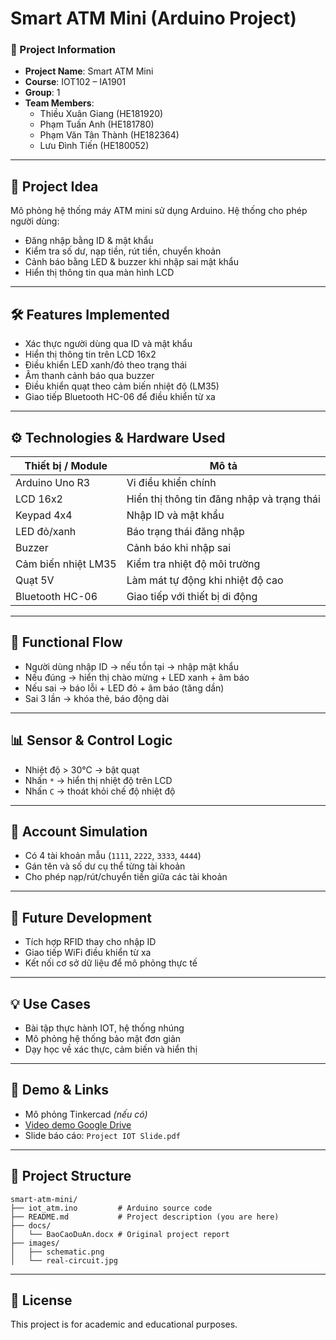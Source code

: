 # Smart ATM Mini (Arduino Project)

### 📌 Project Information
- **Project Name**: Smart ATM Mini
- **Course**: IOT102 – IA1901
- **Group**: 1
- **Team Members**:
  - Thiều Xuân Giang (HE181920)
  - Phạm Tuấn Anh (HE181780)
  - Phạm Văn Tân Thành (HE182364)
  - Lưu Đình Tiến (HE180052)

---

## 🎯 Project Idea
Mô phỏng hệ thống máy ATM mini sử dụng Arduino. Hệ thống cho phép người dùng:
- Đăng nhập bằng ID & mật khẩu
- Kiểm tra số dư, nạp tiền, rút tiền, chuyển khoản
- Cảnh báo bằng LED & buzzer khi nhập sai mật khẩu
- Hiển thị thông tin qua màn hình LCD

---

## 🛠️ Features Implemented
- Xác thực người dùng qua ID và mật khẩu
- Hiển thị thông tin trên LCD 16x2
- Điều khiển LED xanh/đỏ theo trạng thái
- Âm thanh cảnh báo qua buzzer
- Điều khiển quạt theo cảm biến nhiệt độ (LM35)
- Giao tiếp Bluetooth HC-06 để điều khiển từ xa

---

## ⚙️ Technologies & Hardware Used
| Thiết bị / Module | Mô tả |
|-------------------|-------|
| Arduino Uno R3    | Vi điều khiển chính |
| LCD 16x2          | Hiển thị thông tin đăng nhập và trạng thái |
| Keypad 4x4        | Nhập ID và mật khẩu |
| LED đỏ/xanh       | Báo trạng thái đăng nhập |
| Buzzer            | Cảnh báo khi nhập sai |
| Cảm biến nhiệt LM35 | Kiểm tra nhiệt độ môi trường |
| Quạt 5V           | Làm mát tự động khi nhiệt độ cao |
| Bluetooth HC-06   | Giao tiếp với thiết bị di động |

---

## 🧪 Functional Flow
- Người dùng nhập ID → nếu tồn tại → nhập mật khẩu
- Nếu đúng → hiển thị chào mừng + LED xanh + âm báo
- Nếu sai → báo lỗi + LED đỏ + âm báo (tăng dần)
- Sai 3 lần → khóa thẻ, báo động dài

---

## 📊 Sensor & Control Logic
- Nhiệt độ > 30°C → bật quạt
- Nhấn `*` → hiển thị nhiệt độ trên LCD
- Nhấn `C` → thoát khỏi chế độ nhiệt độ

---

## 🔐 Account Simulation
- Có 4 tài khoản mẫu (`1111`, `2222`, `3333`, `4444`)
- Gán tên và số dư cụ thể từng tài khoản
- Cho phép nạp/rút/chuyển tiền giữa các tài khoản

---

## 🔁 Future Development
- Tích hợp RFID thay cho nhập ID
- Giao tiếp WiFi điều khiển từ xa
- Kết nối cơ sở dữ liệu để mô phỏng thực tế

---

## 💡 Use Cases
- Bài tập thực hành IOT, hệ thống nhúng
- Mô phỏng hệ thống bảo mật đơn giản
- Dạy học về xác thực, cảm biến và hiển thị

---

## 🔗 Demo & Links
- Mô phỏng Tinkercad *(nếu có)*
- [Video demo Google Drive](https://drive.google.com)
- Slide báo cáo: `Project IOT Slide.pdf`

---

## 📁 Project Structure
```
smart-atm-mini/
├── iot_atm.ino         # Arduino source code
├── README.md           # Project description (you are here)
├── docs/
│   └── BaoCaoDuAn.docx # Original project report
├── images/
│   ├── schematic.png
│   └── real-circuit.jpg
```

---

## 📜 License
This project is for academic and educational purposes.

